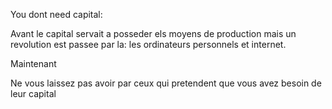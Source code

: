 You dont need capital:

Avant le capital servait a posseder els moyens de production
mais un revolution est passee par la: les ordinateurs personnels et internet.

Maintenant 

Ne vous laissez pas avoir par ceux qui pretendent que vous avez besoin de leur capital
